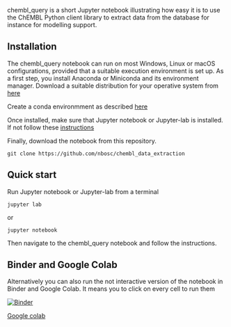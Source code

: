 chembl_query is a short Jupyter notebook illustrating how easy it is to use the ChEMBL Python client library to extract data from the database for instance for modelling support.


Installation
---

The chembl_query notebook can run on most Windows, Linux or macOS configurations, provided that a suitable execution environment is set up. As a first step, you install Anaconda or Miniconda and its environment manager. Download a suitable distribution for your operative system from [here](https://docs.conda.io/projects/conda/en/latest/user-guide/install/download.html#)

Create a conda environmment as described [here](https://docs.conda.io/projects/conda/en/latest/user-guide/getting-started.html#starting-conda)

Once installed, make sure that Jupyter notebook or Jupyter-lab is installed. If not follow these [instructions](https://jupyterlab.readthedocs.io/en/stable/getting_started/installation.html)

Finally, download the notebook from this repository.

    git clone https://github.com/nbosc/chembl_data_extraction
    
Quick start
---
Run Jupyter notebook or Jupyter-lab from a terminal
    
    jupyter lab
or

    jupyter notebook
    
Then navigate to the chembl_query notebook and follow the instructions.

Binder and Google Colab
---
Alternatively you can also run the not interactive version of the notebook in Binder and Google Colab. It means you to click on every cell to run them

[![Binder](https://mybinder.org/badge_logo.svg)](https://mybinder.org/v2/gh/nbosc/chembl_data_extraction/HEAD?labpath=chembl_data_extraction_not_interactive.ipynb)

[Google colab](https://colab.research.google.com/drive/1izznXeiiU_n-ExJvhAoWQj4305sc9A-w?usp=sharing)

